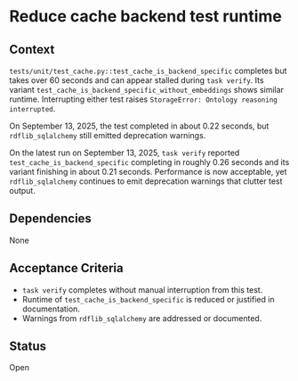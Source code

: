# Reduce cache backend test runtime

## Context
`tests/unit/test_cache.py::test_cache_is_backend_specific` completes but takes
over 60 seconds and can appear stalled during `task verify`. Its variant
`test_cache_is_backend_specific_without_embeddings` shows similar runtime.
Interrupting either test raises `StorageError: Ontology reasoning interrupted`.

On September 13, 2025, the test completed in about 0.22 seconds, but
`rdflib_sqlalchemy` still emitted deprecation warnings.

On the latest run on September 13, 2025, `task verify` reported
`test_cache_is_backend_specific` completing in roughly 0.26 seconds and its
variant finishing in about 0.21 seconds. Performance is now acceptable, yet
`rdflib_sqlalchemy` continues to emit deprecation warnings that clutter test
output.

## Dependencies
None

## Acceptance Criteria
- `task verify` completes without manual interruption from this test.
- Runtime of `test_cache_is_backend_specific` is reduced or justified in documentation.
- Warnings from `rdflib_sqlalchemy` are addressed or documented.

## Status
Open
